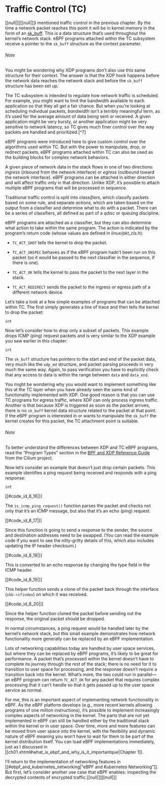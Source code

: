 # Traffic Control (TC)

[[null|]][[null|]]I mentioned traffic control in the previous chapter. By the time a network packet reaches this point it will be in kernel memory in the form of an [sk_buff](https://oreil.ly/TKDCF). This is a data structure that’s used throughout the kernel’s network stack. eBPF programs attached within the TC subsystem receive a pointer to the `sk_buff` structure as the context parameter.

###### Note

You might be wondering why XDP programs don’t also use this same structure for their context. The answer is that the XDP hook happens before the network data reaches the network stack and before the `sk_buff` structure has been set up.

The TC subsystem is intended to regulate how network traffic is scheduled. For example, you might want to limit the bandwidth available to each application so that they all get a fair chance. But when you’re looking at scheduling individual packets, _bandwidth_ isn’t a terribly meaningful term, as it’s used for the average amount of data being sent or received. A given application might be very bursty, or another application might be very sensitive to network latency, so TC gives much finer control over the way packets are handled and prioritized.[^7]

eBPF programs were introduced here to give custom control over the algorithms used within TC. But with the power to manipulate, drop, or redirect packets, eBPF programs attached within TC can also be used as the building blocks for complex network behaviors.

A given piece of network data in the stack flows in one of two directions: _ingress_ (inbound from the network interface) or _egress_ (outbound toward the network interface). eBPF programs can be attached in either direction and will affect traffic only in that direction. Unlike XDP, it’s possible to attach multiple eBPF programs that will be processed in sequence.

Traditional traffic control is split into _classifiers_, which classify packets based on some rule, and separate _actions_, which are taken based on the output from a classifier and determine what to do with a packet. There can be a series of classifiers, all defined as part of a _qdisc_ or queuing discipline.

eBPF programs are attached as a classifier, but they can also determine what action to take within the same program. The action is indicated by the program’s return code (whose values are defined in _linux/pkt\_cls.h_):

*   `TC_ACT_SHOT` tells the kernel to drop the packet.
    
*   `TC_ACT_UNSPEC` behaves as if the eBPF program hadn’t been run on this packet (so it would be passed to the next classifier in the sequence, if there is one).
    
*   `TC_ACT_OK` tells the kernel to pass the packet to the next layer in the stack.
    
*   `TC_ACT_REDIRECT` sends the packet to the ingress or egress path of a different network device.
    

Let’s take a look at a few simple examples of programs that can be attached within TC. The first simply generates a line of trace and then tells the kernel to drop the packet:

    int

Now let’s consider how to drop only a subset of packets. This example drops ICMP (ping) request packets and is very similar to the XDP example you saw earlier in this chapter:

    int

The `sk_buff` structure has pointers to the start and end of the packet data, very much like the `xdp_md` structure, and packet parsing proceeds in very much the same way. Again, to pass verification you have to explicitly check that any access to data is within the range between `data` and `data_end`.

You might be wondering why you would want to implement something like this at the TC layer when you have already seen the same kind of functionality implemented with XDP. One good reason is that you can use TC programs for egress traffic, where XDP can only process ingress traffic. Another is that because XDP is triggered as soon as the packet arrives, there is no `sk_buff` kernel data structure related to the packet at that point. If the eBPF program is interested in or wants to manipulate the `sk_buff` the kernel creates for this packet, the TC attachment point is suitable.

###### Note

To better understand the differences between XDP and TC eBPF programs, read the “Program Types” section in the [BPF and XDP Reference Guide](https://oreil.ly/MWAJL) from the Cilium project.

Now let’s consider an example that doesn’t just drop certain packets. This example identifies a ping request being received and responds with a ping response:

    int

[[#code_id_8_16|]]

The `is_icmp_ping_request()` function parses the packet and checks not only that it’s an ICMP message, but also that it’s an echo (ping) request.

[[#code_id_8_17|]]

Since this function is going to send a response to the sender, the source and destination addresses need to be swapped. (You can read the example code if you want to see the nitty-gritty details of this, which also includes updating the IP header checksum.)

[[#code_id_8_18|]]

This is converted to an echo response by changing the type field in the ICMP header.

[[#code_id_8_19|]]

This helper function sends a clone of the packet back through the interface (`skb->ifindex`) on which it was received.

[[#code_id_8_20|]]

Since the helper function cloned the packet before sending out the response, the original packet should be dropped.

In normal circumstances, a ping request would be handled later by the kernel’s network stack, but this small example demonstrates how network functionality more generally can be replaced by an eBPF implementation.

Lots of networking capabilities today are handled by user space services, but where they can be replaced by eBPF programs, it’s likely to be great for performance. A packet that’s processed within the kernel doesn’t have to complete its journey through the rest of the stack; there is no need for it to transition to user space for processing, and the response doesn’t require a transition back into the kernel. What’s more, the two could run in parallel—an eBPF program can return `TC_ACT_OK` for any packet that requires complex processing that it can’t handle so that it gets passed up to the user space service as normal.

For me, this is an important aspect of implementing network functionality in eBPF. As the eBPF platform develops (e.g., more recent kernels allowing programs of one million instructions), it’s possible to implement increasingly complex aspects of networking in the kernel. The parts that are not yet implemented in eBPF can still be handled either by the traditional stack within the kernel or in user space. Over time, more and more features can be moved from user space into the kernel, with the flexibility and dynamic nature of eBPF meaning you won’t have to wait for them to be part of the kernel distribution itself. You can load eBPF implementations immediately, just as I discussed in [[ch01.xhtml#what_is_ebpf_and_why_is_it_importantque|Chapter 1]].

I’ll return to the implementation of networking features in [[#ebpf_and_kubernetes_networking|“eBPF and Kubernetes Networking”]]. But first, let’s consider another use case that eBPF enables: inspecting the decrypted contents of encrypted traffic.[[null|]][[null|]]